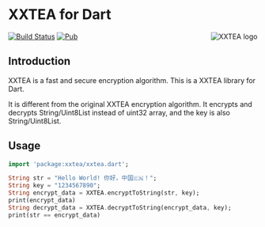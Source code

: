 # XXTEA for Dart

<a href="https://github.com/xxtea/">
    <img src="https://avatars1.githubusercontent.com/u/6683159?v=3&s=86" alt="XXTEA logo" title="XXTEA" align="right" />
</a>

[![Build Status](https://travis-ci.org/xxtea/xxtea-dart.svg?branch=master)](https://travis-ci.org/xxtea/xxtea-dart)
[![Pub](https://img.shields.io/pub/v/xxtea.svg)](https://pub.dartlang.org/packages/xxtea)

## Introduction

XXTEA is a fast and secure encryption algorithm. This is a XXTEA library for Dart.

It is different from the original XXTEA encryption algorithm. It encrypts and decrypts String/Uint8List instead of uint32 array, and the key is also String/Uint8List.

## Usage

```dart
import 'package:xxtea/xxtea.dart';

String str = "Hello World! 你好，中国🇨🇳！";
String key = "1234567890";
String encrypt_data = XXTEA.encryptToString(str, key);
print(encrypt_data)
String decrypt_data = XXTEA.decryptToString(encrypt_data, key);
print(str == encrypt_data)
```
